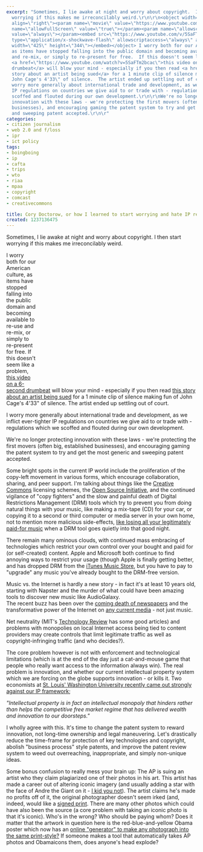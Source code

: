 ```yaml
---
excerpt: "Sometimes, I lie awake at night and worry about copyright.  I then start
  worrying if this makes me irreconcilably weird.\r\n\r\n<object width=\"425\" height=\"344\"
  align=\"right\"><param name=\"movie\" value=\"https://www.youtube.com/v/5SaFTm2bcac&hl=en&fs=1\"></param><param
  name=\"allowFullScreen\" value=\"true\"></param><param name=\"allowscriptaccess\"
  value=\"always\"></param><embed src=\"https://www.youtube.com/v/5SaFTm2bcac&hl=en&fs=1\"
  type=\"application/x-shockwave-flash\" allowscriptaccess=\"always\" allowfullscreen=\"true\"
  width=\"425\" height=\"344\"></embed></object> I worry both for our American culture,
  as items have stopped falling into the public domain and becoming available to re-use
  and re-mix, or simply to re-present for free.  If this doesn't seem like a problem,
  <a href=\"https://www.youtube.com/watch?v=5SaFTm2bcac\">this video on a 6-second
  drumbeat</a> will blow your mind - especially if you then read <a href=\"https://archives.cnn.com/2002/SHOWBIZ/Music/09/23/uk.silence/\">this
  story about an artist being sued</a> for a 1 minute clip of silence making fun of
  John Cage's 4'33\" of silence.  The artist ended up settling out of court.\r\n\r\nI
  worry more generally about international trade and development, as we inflict ever-tighter
  IP regulations on countries we give aid to or trade with - regulations which we
  scoffed and flouted during our own development.\r\n\r\nWe're no longer protecting
  innovation with these laws - we're protecting the first movers (often big, established
  businesses), and encouraging gaming the patent system to try and get the most generic
  and sweeping patent accepted.\r\n\r"
categories:
- citizen journalism
- web 2.0 and f/loss
- ipr
- ict policy
tags:
- boingboing
- ip
- cafta
- trips
- wto
- riaa
- mpaa
- copyright
- comcast
- creativecommons

title: Cory Doctorow, or how I learned to start worrying and hate IP regulation
created: 1237136475
---
```

Sometimes, I lie awake at night and worry about copyright.  I then start worrying if this makes me irreconcilably weird.

<object width="425" height="344" align="right"><param name="movie" value="https://www.youtube.com/v/5SaFTm2bcac&hl=en&fs=1"></param><param name="allowFullScreen" value="true"></param><param name="allowscriptaccess" value="always"></param><embed src="https://www.youtube.com/v/5SaFTm2bcac&hl=en&fs=1" type="application/x-shockwave-flash" allowscriptaccess="always" allowfullscreen="true" width="425" height="344"></embed></object> I worry both for our American culture, as items have stopped falling into the public domain and becoming available to re-use and re-mix, or simply to re-present for free.  If this doesn't seem like a problem, <a href="https://www.youtube.com/watch?v=5SaFTm2bcac">this video on a 6-second drumbeat</a> will blow your mind - especially if you then read <a href="https://archives.cnn.com/2002/SHOWBIZ/Music/09/23/uk.silence/">this story about an artist being sued</a> for a 1 minute clip of silence making fun of John Cage's 4'33" of silence.  The artist ended up settling out of court.

I worry more generally about international trade and development, as we inflict ever-tighter IP regulations on countries we give aid to or trade with - regulations which we scoffed and flouted during our own development.

We're no longer protecting innovation with these laws - we're protecting the first movers (often big, established businesses), and encouraging gaming the patent system to try and get the most generic and sweeping patent accepted.

Some bright spots in the current IP world include the proliferation of the copy-left movement in various forms, which encourage collaboration, sharing, and peer support.  I'm talking about things like the <a href="https://creativecommons.org/">Creative Commons</a> licensing schemes, the <a href="https://www.opensource.org/">Open Source Initiative</a>, and the continued vigilance of "copy fighters" and the slow and painful death of Digital Restrictions Management (DRM) tools which try to prevent you from doing natural things with your music, like making a mix-tape (CD) for your car, or copying it to a second or third computer or media server in your own home, not to mention more malicious side-effects, <a href="https://blogs.pcworld.com/staffblog/archives/006844.html">like losing all your legitimately paid-for music</a> when a DRM tool goes quietly into that good night.

There remain many ominous clouds, with continued mass embracing of technologies which restrict your own control over your bought and paid for (or self-created) content.  Apple and Microsoft both continue to find annoying ways to restrict your usage (though Apple is finally getting better, and has dropped DRM from the <a href="https://www.macworld.com/article/138000/2009/01/drm_faq.html">iTunes Music Store</a>, but you have to pay to "upgrade" any music you've already bought to the DRM-free version.

Music vs. the Internet is hardly a new story - in fact it's at least 10 years old, starting with Napster and the murder of what could have been amazing tools to discover new music like AudioGalaxy.  
The recent buzz has been over the <a href="https://www.ethanzuckerman.com/blog/2009/02/22/the-final-word-on-the-death-of-newspapers/">coming death of newspapers</a> and the transformative power of the Internet on <a href="https://www.internetevolution.com/document.asp?doc_id=171555&">any current media</a> - not just music.

Net neutrality (MIT's <a href="https://www.technologyreview.com/read_article.aspx?id=17245&ch=infotech&a=f">Technology Review</a> has some good articles) and problems with monopolies on local Internet access being tied to content providers may create controls that limit legitimate traffic as well as copyright-infringing traffic (and who decides?).

The core problem however is not with enforcement and technological limitations (which is at the end of the day just a cat-and-mouse game that people who really want access to the information always win).  The real problem is innovation, and whether our current intellectual property system which we are forcing on the globe supports innovation - or kills it.  Two economists at <a href="https://www.newswise.com/articles/view/549822/?sc=dwhn">St. Louis' Washington University recently came out strongly against our IP framework</a>;

<cite>"Intellectual property is in fact an intellectual monopoly that hinders rather than helps the competitive free market regime that has delivered wealth and innovation to our doorsteps."</cite>

I wholly agree with this.  It's time to change the patent system to reward innovation, not long-time ownership and legal maneuvering.  Let's drastically reduce the time-frame for protection of key technologies and copyright, abolish "business process" style patents, and improve the patent review system to weed out overreaching, inappropriate, and simply non-unique ideas.



Some bonus confusion to really mess your brain up: The AP is suing an artist who they claim plagiarized one of their photos in his art.  This artist has made a career out of altering iconic imagery (and usually adding a star with the face of Andre the Giant on it - <a href="https://www.art-for-a-change.com/Obey/index.htm">I kid you not</a>).  The artist claims he's made no profits off of it, the original photographer doesn't seem irked (and, indeed, would like a <a href="https://www.boingboing.net/2009/02/04/ap-tries-to-shake-do.html#previouspost">signed print</a>.  There are many other photos which could have also been the source (a core problem with taking an iconic photo is that it's iconic).  Who's in the wrong?  Who should be paying whom?  Does it matter that the artwork in question here is the red-blue-and-yellow Obama poster which now has an <a href="https://obamiconme.pastemagazine.com/">online "generator" to make any photograph into the same print-style?</a>  If someone makes a tool that automatically takes AP photos and Obamaicons them, does anyone's head explode?
